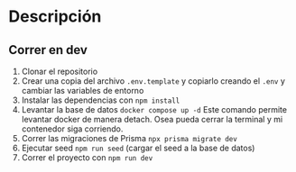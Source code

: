 # Descripción

## Correr en dev

1. Clonar el repositorio 
2. Crear una copia del archivo ``` .env.template ``` y copiarlo creando el ```.env``` y cambiar las variables de entorno
3. Instalar las dependencias con ``` npm install ```
4. Levantar la base de datos ``` docker compose up -d ``` Este comando permite levantar docker de manera detach. Osea pueda cerrar la terminal y mi contenedor siga corriendo. 
5. Correr las migraciones de Prisma ``` npx prisma migrate dev ```
6. Ejecutar seed ``` npm run seed ``` (cargar el seed a la base de datos)
7. Correr el proyecto con ``` npm run dev ```

